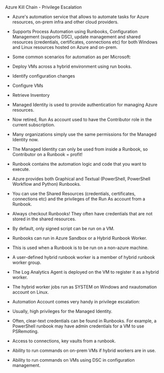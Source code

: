 Azure Kill Chain - Privilege Escalation

- Azure's automation service that allows to automate tasks for Azure resources, on-prem infra and other cloud providers.

- Supports Process Automation using Runbooks, Configuration Management (supports DSC), update management and shared resources (credentials, certificates, connections etc) for both Windows and Linux resources hosted on Azure and on-prem.
- Some common scenarios for automation as per Microsoft:
 - Deploy VMs across a hybrid environment using run books.
 - Identify configuration changes
 - Configure VMs
 - Retrieve Inventory


- Managed Identity is used to provide authentication for managing Azure resources.

- Now retired, Run As account used to have the Contributor role in the current subscription.

- Many organizations simply use the same permissions for the Managed Identity now.

- The Managed Identity can only be used from inside a Runbook, so Contributor on a Runbook = profit!








- Runbook contains the automation logic and code that you want to execute.
- Azure provides both Graphical and Textual (PowerShell, PowerShell Workflow and Python) Runbooks.

- You can use the Shared Resources (credentials, certificates, connections etc) and the privileges of the Run As account from a Runbook.
- Always checkout Runbooks! They often have credentials that are not stored in the shared resources.
- By default, only signed script can be run on a VM.
- Runbooks can run in Azure Sandbox or a Hybrid Runbook Worker.
- This is used when a Runbook is to be run on a non-azure machine.
- A user-defined hybrid runbook worker is a member of hybrid runbook
worker group.
- The Log Analytics Agent is deployed on the VM to register it as a hybrid worker.
- The hybrid worker jobs run as SYSTEM on Windows and nxautomation
account on Linux.


- Automation Account comes very handy in privilege escalation:
 - Usually, high privileges for the Managed Identity.
 - Often, clear-text credentials can be found in Runbooks. For example, a PowerShell runbook may have admin credentials for a VM to use PSRemoting.
 - Access to connections, key vaults from a runbook.
 - Ability to run commands on on-prem VMs if hybrid workers are in use.
 - Ability to run commands on VMs using DSC in configuration management.


